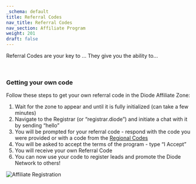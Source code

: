 ```yaml
---
_schema: default
title: Referral Codes
nav_title: Referral Codes
nav_section: Affiliate Program
weight: 201
draft: false
---
```

Referral Codes are your key to  ...  They give you the ability to...

&nbsp;

### Getting your own code

Follow these steps to get your own referral code in the Diode Affiliate Zone:

1. Wait for the zone to appear and until it is fully initialized (can take a few minutes)
2. Navigate to the Registrar (or “registrar.diode”) and initiate a chat with it by sending “hello”
3. You will be prompted for your referral code - respond with the code you were provided or with a code from the <a href="https://diode.foundation/docs/programs/ambassador_registration_program.html#regional-codes" title="Regional Codes" target="_blank" rel="noopener">Regional Codes</a>
4. You will be asked to accept the terms of the program - type “I Accept”
5. You will receive your own Referral Code
6. You can now use your code to register leads and promote the Diode Network to others!

![](/uploads/affiliate-register.gif "Affiliate Registration")